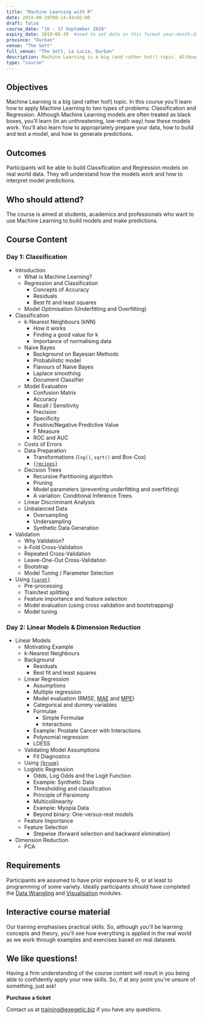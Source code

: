 ```yaml
---
title: "Machine Learning with R"
date: 2019-08-29T00:14:43+02:00
draft: false
course_date: "16 - 17 September 2019"
expiry_date: 2019-08-30  #need to set date in this format year-month-day
province: "Durban"
venue: "The Sett"
full_venue: "The Sett, La Lucia, Durban"
description: Machine Learning is a big (and rather hot!) topic. Although Machine Learning models are often treated as black boxes, you’ll learn (in an unthreatening, low-math way) how these models work.
type: "course"
---
```


## Objectives

Machine Learning is a big (and rather hot!) topic. In this course you’ll learn how to apply Machine Learning to two types of problems: Classification and Regression. Although Machine Learning models are often treated as black boxes, you’ll learn (in an unthreatening, low-math way) how these models work. You’ll also learn how to appropriately prepare your data, how to build and test a model, and how to generate predictions.
          
## Outcomes

Participants will be able to build Classification and Regression models on real world data. They will understand how the models work and how to interpret model predictions.

## Who should attend?

The course is aimed at students, academics and professionals who want to use Machine Learning to build models and make predictions.

## Course Content
### Day 1: Classification
- Introduction
	- What is Machine Learning?
	- Regression and Classification
		- Concepts of Accuracy
		- Residuals
		- Best fit and least squares
	- Model Optimisation (Underfitting and Overfitting)
- Classification
    - k-Nearest Neighbours (kNN)
        - How it works
        - Finding a good value for k
        - Importance of normalising data
    - Naive Bayes
        - Background on Bayesian Methods
        - Probabilistic model
        - Flavours of Naive Bayes
        - Laplace smoothing
        - Document Classifier
    - Model Evaluation
        * Confusion Matrix
        * Accuracy
        * Recall / Sensitivity
        * Precision
        * Specificity
        * Positive/Negative Predictive Value
        * F Measure
        * ROC and AUC
    - Costs of Errors
	- Data Preparation
		- Transformations (`log()`, `sqrt()` and Box-Cox)
		- [`{recipes}`](https://github.com/tidymodels/recipes)
    - Decision Trees
        - Recursive Partitioning algorithm
        - Pruning
        - Model parameters (preventing underfitting and overfitting)
        - A variation: Conditional Inference Trees
    - Linear Discriminant Analysis
    - Unbalanced Data
        * Oversampling
        * Undersampling
        * Synthetic Data Generation
- Validation
    - Why Validation?
    - k-Fold Cross-Validation
    - Repeated Cross-Validation
    - Leave-One-Out Cross-Validation
    - Bootstrap
    - Model Tuning / Parameter Selection
- Using [`{caret}`](http://topepo.github.io/caret/index.html)
    * Pre-processing
    * Train/test splitting
    * Feature importance and feature selection
    * Model evaluation (using cross validation and bootstrapping)
    * Model tuning

### Day 2: Linear Models & Dimension Reduction
- Linear Models
    - Motivating Example
    - k-Nearest Neighbours
    - Background
        - Residuals
        - Best fit and least squares
    - Linear Regression
        * Assumptions 
        * Multiple regression
        * Model evaluation (RMSE, [MAE](https://en.wikipedia.org/wiki/Mean_absolute_error) and [MPE](https://en.wikipedia.org/wiki/Mean_percentage_error))
        * Categorical and dummy variables
        * Formulae
            * Simple Formulae
            * Interactions
        * Example: Prostate Cancer with Interactions
        * Polynomial regression
        * LOESS
    - Validating Model Assumptions
        * Fit Diagnostics
    - Using [`{broom}`](https://github.com/tidyverse/broom)
    - Logistic Regression
        * Odds, Log Odds and the Logit Function
        * Example: Synthetic Data
        * Thresholding and classification
        * Principle of Parsimony
        * Multicollinearity
        * Example: Myopia Data
        * Beyond binary: One-versus-rest models
    - Feature Importance
    - Feature Selection
        * Stepwise (forward selection and backward elimination)
- Dimension Reduction
	- PCA
          
## Requirements
          
Participants are assumed to have prior exposure to R, or at least to programming of some variety. Ideally participants should have completed the [Data Wrangling](https://www.exegetic.biz/training/r-data-wrangling/) and [Visualisation](https://www.exegetic.biz/training/r-visualisation/) modules. 

## Interactive course material
          
Our training emphasises practical skills. So, although you'll be learning concepts and theory, you'll see how everything is applied in the real world as we work through examples and exercises based on real datasets.

## We like questions!
          
Having a firm understanding of the course content will result in you being able to confidently apply your new skills. So, if at any point you're unsure of something, just ask!

<a class="btn btn-primary register" href="https://qkt.io/7RKVjR" target="_blank" style="text-decoration: none;"> <strong>Purchase a ticket</strong></a>

Contact us at [training@exegetic.biz](mailto:training@exegetic.biz) if you have any questions.
